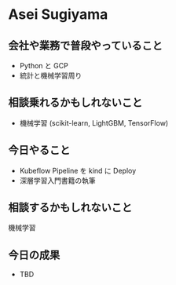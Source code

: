 # Asei Sugiyama

## 会社や業務で普段やっていること

- Python と GCP
- 統計と機械学習周り

## 相談乗れるかもしれないこと

- 機械学習 (scikit-learn, LightGBM, TensorFlow)

## 今日やること

- Kubeflow Pipeline を kind に Deploy
- 深層学習入門書籍の執筆

## 相談するかもしれないこと

機械学習

## 今日の成果

- TBD
